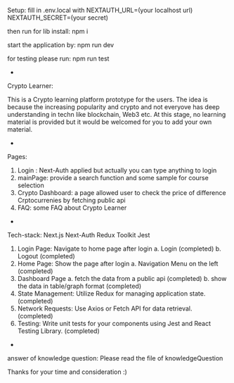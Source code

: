 Setup:
fill in .env.local with 
NEXTAUTH_URL=(your localhost url)
NEXTAUTH_SECRET=(your secret)

then run for lib install:
npm i

start the application by:
npm run dev

for testing please run:
npm run test


-

Crypto Learner:

This is a Crypto learning platform prototype for the users. The idea is because the increasing popularity and crypto and not everyove has deep understanding in techn like blockchain, Web3 etc. At this stage, no learning material is provided but it would be welcomed for you to add your own material.

-

Pages:

1. Login : Next-Auth applied but actually you can type anything to login
2. mainPage: provide a search function and some sample for course selection
3. Crypto Dashboard: a page allowed user to check the price of difference Crptocurrenies by fetching public api
4. FAQ: some FAQ about Crypto Learner

-

Tech-stack:
Next.js
Next-Auth
Redux Toolkit
Jest

1. Login Page: Navigate to home page after login 
a. Login (completed)
b. Logout (completed)
2. Home Page: Show the page after login
a. Navigation Menu on the left (completed)
3. Dashboard Page
a. fetch the data from a public api (completed)
b. show the data in table/graph format (completed)
4. State Management: Utilize Redux for managing application state. (completed)
5. Network Requests: Use Axios or Fetch API for data retrieval. (completed)
6. Testing: Write unit tests for your components using Jest and React Testing Library. (completed)

-

answer of knowledge question:
Please read the file of knowledgeQuestion

Thanks for your time and consideration :)
